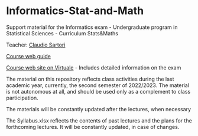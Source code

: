 # Informatics-Stat-and-Math
Support material for the Informatics exam - Undergraduate program in Statistical Sciences - Curriculum Stats&amp;Maths

Teacher:         [Claudio Sartori](https://www.unibo.it/sitoweb/claudio.sartori/en)

[Course web guide](https://www.unibo.it/en/teaching/course-unit-catalogue/course-unit/2022/403276)

[Course web site on Virtuale](https://virtuale.unibo.it/course/view.php?id=35953) - Includes detailed information on the exam

The material on this repository reflects class activities during the last academic year, currently, the second semester of 2022/2023. The material is not autonomous at all, and should be used only as a complement to class participation.

The materials will be constantly updated after the lectures, when necessary

The Syllabus.xlsx reflects the contents of past lectures and the plans for the forthcoming lectures. It will be constantly updated, in case of changes.
